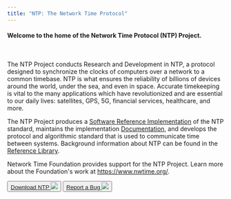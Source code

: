 ```yaml
---
title: "NTP: The Network Time Protocol"
---
```

<section class="min-vh-100 mt-auto container">
<h4 class="text-center">Welcome to the home of the Network Time Protocol (NTP) Project.</h4><br />


The NTP Project conducts Research and Development in NTP, a protocol designed to synchronize the clocks of computers over a network to a common timebase. NTP is what ensures the reliability of billions of devices around the world, under the sea, and even in space. Accurate timekeeping is vital to the many applications which have revolutionized and are essential to our daily lives: satellites, GPS, 5G, financial services, healthcare, and more.

The NTP Project produces a [Software Reference Implementation](https://bk.ntp.org/) of the NTP standard, maintains the implementation [Documentation](/archives/4.2.8-series/), and develops the protocol and algorithmic standard that is used to communicate time between systems. Background information about NTP can be found in the [Reference Library](/reflib/). 

Network Time Foundation provides support for the NTP Project. Learn more about the Foundation's work at https://www.nwtime.org/.

  <div class="container text-center">
    <div class="row">
      <div class="mx-auto">
<button class="btn btn-lg btn-primary mr-3 mb-4">
      <a class="btn btn-primary btn-lg" href="/downloads/">Download NTP <img src="images/icons/download.svg"></img></a>
</button>
<button class="btn btn-lg btn-primary mr-3 mb-4">
  <a class="btn btn-primary btn-lg" href="/bugs/">Report a Bug <img src="images/icons/bug.svg"></img></a>
</button>
      </div>   
    </div>
  </div>
</section>